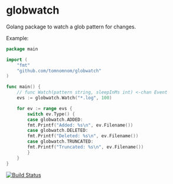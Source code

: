 # globwatch

Golang package to watch a glob pattern for changes.

Example:

```go
package main

import (
    "fmt"
    "github.com/tomnomnom/globwatch"
)

func main() {
    // func Watch(pattern string, sleepInMs int) <-chan Event
    evs := globwatch.Watch("*.log", 100)

    for ev := range evs {
        switch ev.Type() {
        case globwatch.ADDED:
        fmt.Printf("Added: %s\n", ev.Filename())
        case globwatch.DELETED:
        fmt.Printf("Deleted: %s\n", ev.Filename())
        case globwatch.TRUNCATED:
        fmt.Printf("Truncated: %s\n", ev.Filename())
        }
    }
}
```

[![Build Status](https://travis-ci.org/TomNomNom/globwatch.svg?branch=master)](https://travis-ci.org/TomNomNom/globwatch)
